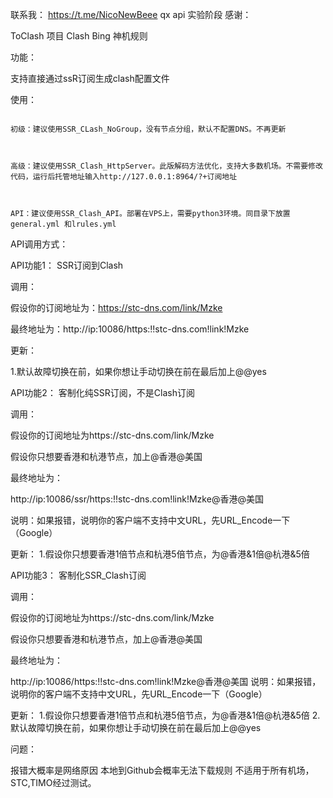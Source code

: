 联系我： https://t.me/NicoNewBeee
qx api 实验阶段
感谢：

ToClash 项目 Clash Bing 神机规则

功能：

支持直接通过ssR订阅生成clash配置文件

使用：

~~~~~~~~~~~~~~~~~~~~~~~~~~~~~~~~~~~~~~~~~~~~~~~~~~~~~~~~~~~~~~~~~~~~~~~~

初级：建议使用SSR_CLash_NoGroup，没有节点分组，默认不配置DNS。不再更新

~~~~~~~~~~~~~~~~~~~~~~~~~~~~~~~~~~~~~~~~~~~~~~~~~~~~~~~~~~~~~~~~~~~~~~~~

~~~~~~~~~~~~~~~~~~~~~~~~~~~~~~~~~~~~~~~~~~~~~~~~~~~~~~~~~~~~~~~~~~~~~~~~


高级：建议使用SSR_Clash_HttpServer。此版解码方法优化，支持大多数机场。不需要修改代码，运行后托管地址输入http://127.0.0.1:8964/?+订阅地址

~~~~~~~~~~~~~~~~~~~~~~~~~~~~~~~~~~~~~~~~~~~~~~~~~~~~~~~~~~~~~~~~~~~~~~~~

~~~~~~~~~~~~~~~~~~~~~~~~~~~~~~~~~~~~~~~~~~~~~~~~~~~~~~~~~~~~~~~~~~~~~~~~


API：建议使用SSR_Clash_API。部署在VPS上，需要python3环境。同目录下放置general.yml 和lrules.yml 

~~~~~~~~~~~~~~~~~~~~~~~~~~~~~~~~~~~~~~~~~~~~~~~~~~~~~~~~~~~~~~~~~~~~~~~~

API调用方式：

API功能1：
SSR订阅到Clash

调用：

假设你的订阅地址为：https://stc-dns.com/link/Mzke     

最终地址为：http://ip:10086/https:!!stc-dns.com!link!Mzke

更新：

1.默认故障切换在前，如果你想让手动切换在前在最后加上@@yes

API功能2：
客制化纯SSR订阅，不是Clash订阅

调用：

假设你的订阅地址为https://stc-dns.com/link/Mzke    

假设你只想要香港和杭港节点，加上@香港@美国

最终地址为：

http://ip:10086/ssr/https:!!stc-dns.com!link!Mzke@香港@美国

说明：如果报错，说明你的客户端不支持中文URL，先URL_Encode一下（Google）

更新：
1.假设你只想要香港1倍节点和杭港5倍节点，为@香港&1倍@杭港&5倍

API功能3：
客制化SSR_Clash订阅

调用：

假设你的订阅地址为https://stc-dns.com/link/Mzke    

假设你只想要香港和杭港节点，加上@香港@美国

最终地址为：

http://ip:10086/https:!!stc-dns.com!link!Mzke@香港@美国
说明：如果报错，说明你的客户端不支持中文URL，先URL_Encode一下（Google）

更新：
1.假设你只想要香港1倍节点和杭港5倍节点，为@香港&1倍@杭港&5倍
2.默认故障切换在前，如果你想让手动切换在前在最后加上@@yes



问题：

报错大概率是网络原因
本地到Github会概率无法下载规则
不适用于所有机场，STC,TIMO经过测试。
